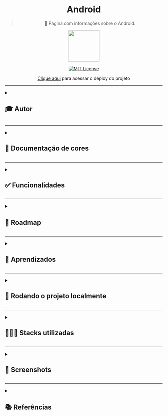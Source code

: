 <div align="center">
  
# Android
  
> 🤖 Página com informações sobre o Android.
  
  <img src="https://user-images.githubusercontent.com/70871620/193432750-af1519f1-b2b3-455b-aa7b-382a42fda6f9.gif" height="100px">

<br>
  
[![MIT License](https://img.shields.io/badge/License-MIT-green.svg)](https://choosealicense.com/licenses/mit/)
 
[Clique aqui](https://site-responsivo-android.vercel.app/) para acessar o deploy do projeto
  
</div>

---

<details>
<summary><h2>🎓 Autor</h2></summary>

<div align="left">
  
[Matheus Queiroz](https://github.com/matheusqueirozds) |  
:-------------------------:|
 <a href="https://github.com/matheusqueirozds"><img src="https://avatars.githubusercontent.com/u/70871620?v=4" width="100px;" alt="Foto do Matheus Queiroz no GitHub"/></a> |
  
</div>
</details>

---

<details>
<summary><h2>🎨 Documentação de cores</h2></summary>
<div>

| Cor | Hexadecimal |
| :---: | :---: |
| cor 0 | #c5ebd6 |
| cor 1 | #83e1ad | 
| cor 2 | #3ddc84 |
| cor 3 | #2fa866 |
| cor 4 | #1a5c37 |
| cor 5 | #063d1e |

</div>  
</details>

---

<details>
<summary><h2>✅ Funcionalidades</h2></summary>

Seguem as principais features acrescentadas nesse projeto:

-  [x] O site está responsivo
-  [x] As informações estão organizadas por seções
-  [x] O código está indentado e de fácil entendimento para futuras manutenções
-  [x] Foram utilizadas tags específicas do HTML5, explorando diversas possibilidades de formatação do site
-  [x] Existem contéudos de vídeo e imagem no site

</details>  
  
 --- 
 
<details>
<summary><h2>🚫 Roadmap</h2></summary>

Para concluir o projeto ainda pretendo:

-  [ ] Refatorar todo o código, baseado no clean code
-  [ ] Adicionar mais duas página dentro do projeto (Notícias e Contato)
-  [ ] Atualizar a paleta de cores, levando em consideração a experiência do usuário
-  [ ] Melhorar o SEO do site

</details>  
  
 --- 
 
<details>
<summary><h2>🎯 Aprendizados</h2></summary>

Esse foi o meu primeiro projeto, no qual apliquei os conhecimentos básicos adquiridos com HTML e CSS.

</details>    
  
 ---

<details>
<summary><h2>🔄 Rodando o projeto localmente</h2></summary>  
  
Clone o projeto via HTTPS

```bash
  git clone https://github.com/matheusqueirozds/site-responsivo-android.git
```

Entre no diretório do projeto

```bash
  cd site-responsivo-android
```

Inicie o servidor pelo Go Live, disponível após a intalação da extensão Live Server ([clique aqui](https://marketplace.visualstudio.com/items?itemName=ritwickdey.LiveServer) para baixar a extensão)

![image](https://user-images.githubusercontent.com/70871620/193433021-eda88178-eec1-4580-a768-0408298cb70e.png)

</details>  

 --- 
 
<details>
<summary><h2>🤹🏾‍♂️ Stacks utilizadas</h2></summary>
  
- HTML e CSS
  
</details>   

 --- 
 
<details>
<summary><h2>🔳 Screenshots</h2></summary>

<div align="center">

| Home |
| --- |
| <img src="https://user-images.githubusercontent.com/70871620/193433467-cb69626d-0ab0-4135-82dc-a25ce107fc4e.jpeg" max-width="1220px" title="Site responsivo Android, feito por Matheus Queiroz"/> |
 
</div>
</details>

---

<details>
<summary><h2>📚 Referências</h2></summary>

- [Curso de HMTL e CSS - Prof. Gustavo Guanabara](https://github.com/gustavoguanabara/html-css)
- [Dan Morrill shows us the Android mascot that almost was](https://androidcommunity.com/dan-morrill-shows-us-the-android-mascot-that-almost-was-20130103/)
- [Irina Blok](https://www.irinablok.com/)
- [The next evolution of Android](https://www.youtube.com/watch?v=l2UDgpLz20M)
</details>
